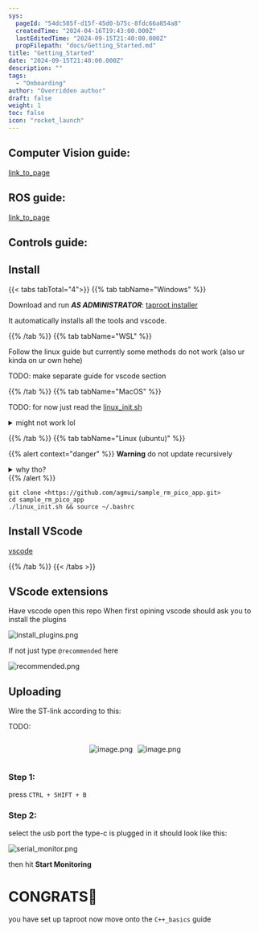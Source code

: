 ```yaml
---
sys:
  pageId: "54dc585f-d15f-45d0-b75c-8fdc66a854a8"
  createdTime: "2024-04-16T19:43:00.000Z"
  lastEditedTime: "2024-09-15T21:40:00.000Z"
  propFilepath: "docs/Getting_Started.md"
title: "Getting_Started"
date: "2024-09-15T21:40:00.000Z"
description: ""
tags:
  - "Onboarding"
author: "Overridden author"
draft: false
weight: 1
toc: false
icon: "rocket_launch"
---
```


## Computer Vision guide:

[link_to_page](86d45bc0-388b-4d26-8848-44f255f73d0e)

## ROS guide:

[link_to_page](3c76c1de-ec8f-46d6-8b0a-294005edc2d5)

## Controls guide:

## Install

{{< tabs tabTotal="4">}}
{{% tab tabName="Windows" %}}

Download and run _**AS ADMINISTRATOR**_: [taproot installer](https://github.com/Thornbots/TeachingFreshies/releases/tag/1.0)

It automatically installs all the tools and vscode.

{{% /tab %}}
{{% tab tabName="WSL" %}}

Follow the linux guide but currently some methods do not work (also ur kinda on ur own hehe)

TODO: make separate guide for vscode section

{{% /tab %}}
{{% tab tabName="MacOS" %}}

TODO: for now just read the [linux_init.sh](https://github.com/agmui/sample_rm_pico_app/blob/main/linux_init.sh)

<details>
<summary>might not work lol</summary>

`brew install libusb pkg-config`

Next install: [vscode](https://code.visualstudio.com/Download)

</details>

{{% /tab %}}
{{% tab tabName="Linux (ubuntu)" %}}

{{% alert context="danger" %}}
**Warning** do not update recursively
<details>
<summary>why tho?</summary>
There are some submodules that may go on for a while (like tinyusb) and I highly
recommend you don't need to get them.
If you want to see what submodules I update just look in `linux_init.sh`
</details>
{{% /alert %}}

```shell
git clone <https://github.com/agmui/sample_rm_pico_app.git>
cd sample_rm_pico_app
./linux_init.sh && source ~/.bashrc
```

## Install VScode

[vscode](https://code.visualstudio.com/Download)

{{% /tab %}}
{{< /tabs >}}

## VScode extensions

Have vscode open this repo
When first opining vscode should ask you to install the plugins

![install_plugins.png](https://prod-files-secure.s3.us-west-2.amazonaws.com/d518164a-d88e-44d1-a4ee-3adb3bd8bce0/89bd30f0-1825-4e77-867b-0a41ce370880/install_plugins.png?X-Amz-Algorithm=AWS4-HMAC-SHA256&X-Amz-Content-Sha256=UNSIGNED-PAYLOAD&X-Amz-Credential=ASIAZI2LB466WADBOJB4%2F20250214%2Fus-west-2%2Fs3%2Faws4_request&X-Amz-Date=20250214T081015Z&X-Amz-Expires=3600&X-Amz-Security-Token=IQoJb3JpZ2luX2VjEAAaCXVzLXdlc3QtMiJHMEUCIQDfiy8%2BUxVaKGdxT9O1EajwevYJK8Qy2DoPJuD51tp9IwIgaP%2BgS7DYj2gz2yztbMrI8cEYu1wnffPmug8BaLj1as4q%2FwMIKRAAGgw2Mzc0MjMxODM4MDUiDGT2%2FhLCPjjT%2BB2xOSrcA8SUD67zLK2VwwxCba4H3Xj2tqKMV36K%2BkWmn7HIoRP8FjoMNuE2syL22sD1hUaGbP4HBm9gTo1k2AfTKshodMBhW5%2FlRNrDT%2FjB3OJNgNS86SA9zGGZDsd9yF2Mg%2BL%2FsALrQD9h2OHzWWJqEJ1fVl011LzkY5l7FKZr1B5p3SZyCzI4QvbcJ7tYLWJs%2B8P4qpfVWkbjQkn6pkJ1HeUygzwVCk6Ogc1qwma7I8WEB%2FQtuMxZk%2BLTJXQ3pA0Zd7hfS8Uv776v2oT6se%2Bum4kjhxJrgLCrfpMIT4ZgEnbLp36%2FIe9mJmBaDaJ5BoJZJ8ixeTrozFgE6bklkwPwdXG2FRBKnX%2FT3qxXobEybSyrFJlPJjIasaJRsKkqKFmDH9IcZIr0t0O5FcuCQK4P0VcZ7cfJlX%2FIHcsi6rasiejxI1zYMEPe5WmBrUOiDdaovj0KQhIQDIkYrvklnIPJttTFaQrq9NPxisfI76cmRkQ9aRLyUd3urNfVMQTKxRI81OL7PIRKSAQcN%2BPL9XedfI%2Bsy22pQ1x5Fh60KH6SQFumEV7aLrFQULEgrKfq89zCEi9sLg7MFjQk9TxLz%2B7zGsBQLXJ1egFMY0QkLeo%2FYNh2sa9eHf4MeZJr7V9LY79oMM7pu70GOqUBFymNcwhdtX1u%2B84OSBU2jvILLs8kh836mvp62osfGnGcp3MHLVCZ0682opePBBPbfSo%2BDM%2FL19WO7DEpLkBLGlqoY6Jpz8jAt1BaXVIlQS%2FYyIlV%2BUS4fw9sC75VFQHVA%2FycsHy%2BgRvsqvCbsJgC8xlIcI7gAfIGjCIJXdrjzLWWHokvD4mD%2FqPjTm%2B9tBNVSg98dyzT2aiargn9No0eH%2BWNLIZs&X-Amz-Signature=e0435bf989e90e74e0f4c948fa8abc1607b37afa969e3a08311e71225d8dd3c2&X-Amz-SignedHeaders=host&x-id=GetObject)

If not just type `@recommended` here  

![recommended.png](https://prod-files-secure.s3.us-west-2.amazonaws.com/d518164a-d88e-44d1-a4ee-3adb3bd8bce0/61e661e9-5d85-4dfc-be0d-8d2097a5e793/recommended.png?X-Amz-Algorithm=AWS4-HMAC-SHA256&X-Amz-Content-Sha256=UNSIGNED-PAYLOAD&X-Amz-Credential=ASIAZI2LB466WADBOJB4%2F20250214%2Fus-west-2%2Fs3%2Faws4_request&X-Amz-Date=20250214T081015Z&X-Amz-Expires=3600&X-Amz-Security-Token=IQoJb3JpZ2luX2VjEAAaCXVzLXdlc3QtMiJHMEUCIQDfiy8%2BUxVaKGdxT9O1EajwevYJK8Qy2DoPJuD51tp9IwIgaP%2BgS7DYj2gz2yztbMrI8cEYu1wnffPmug8BaLj1as4q%2FwMIKRAAGgw2Mzc0MjMxODM4MDUiDGT2%2FhLCPjjT%2BB2xOSrcA8SUD67zLK2VwwxCba4H3Xj2tqKMV36K%2BkWmn7HIoRP8FjoMNuE2syL22sD1hUaGbP4HBm9gTo1k2AfTKshodMBhW5%2FlRNrDT%2FjB3OJNgNS86SA9zGGZDsd9yF2Mg%2BL%2FsALrQD9h2OHzWWJqEJ1fVl011LzkY5l7FKZr1B5p3SZyCzI4QvbcJ7tYLWJs%2B8P4qpfVWkbjQkn6pkJ1HeUygzwVCk6Ogc1qwma7I8WEB%2FQtuMxZk%2BLTJXQ3pA0Zd7hfS8Uv776v2oT6se%2Bum4kjhxJrgLCrfpMIT4ZgEnbLp36%2FIe9mJmBaDaJ5BoJZJ8ixeTrozFgE6bklkwPwdXG2FRBKnX%2FT3qxXobEybSyrFJlPJjIasaJRsKkqKFmDH9IcZIr0t0O5FcuCQK4P0VcZ7cfJlX%2FIHcsi6rasiejxI1zYMEPe5WmBrUOiDdaovj0KQhIQDIkYrvklnIPJttTFaQrq9NPxisfI76cmRkQ9aRLyUd3urNfVMQTKxRI81OL7PIRKSAQcN%2BPL9XedfI%2Bsy22pQ1x5Fh60KH6SQFumEV7aLrFQULEgrKfq89zCEi9sLg7MFjQk9TxLz%2B7zGsBQLXJ1egFMY0QkLeo%2FYNh2sa9eHf4MeZJr7V9LY79oMM7pu70GOqUBFymNcwhdtX1u%2B84OSBU2jvILLs8kh836mvp62osfGnGcp3MHLVCZ0682opePBBPbfSo%2BDM%2FL19WO7DEpLkBLGlqoY6Jpz8jAt1BaXVIlQS%2FYyIlV%2BUS4fw9sC75VFQHVA%2FycsHy%2BgRvsqvCbsJgC8xlIcI7gAfIGjCIJXdrjzLWWHokvD4mD%2FqPjTm%2B9tBNVSg98dyzT2aiargn9No0eH%2BWNLIZs&X-Amz-Signature=ca89e5df111b92570048ae9e48e89df311f9f0f52eec58e1df6cec94e3859076&X-Amz-SignedHeaders=host&x-id=GetObject)

## Uploading

Wire the ST-link according to this:

TODO:

<div style="display: flex;flex-direction: row; column-gap:10px; max-width: 630px;justify-content: center;">
<div>

![image.png](https://prod-files-secure.s3.us-west-2.amazonaws.com/d518164a-d88e-44d1-a4ee-3adb3bd8bce0/210ecb78-1116-4d7b-b9b7-2292f66fa2c2/image.png?X-Amz-Algorithm=AWS4-HMAC-SHA256&X-Amz-Content-Sha256=UNSIGNED-PAYLOAD&X-Amz-Credential=ASIAZI2LB4665VGPG3XF%2F20250214%2Fus-west-2%2Fs3%2Faws4_request&X-Amz-Date=20250214T081018Z&X-Amz-Expires=3600&X-Amz-Security-Token=IQoJb3JpZ2luX2VjEAAaCXVzLXdlc3QtMiJHMEUCIQDrGICAsO7xAj6VSMBT97r1VXYB%2FfmVt7tCTmMYDBdMMwIgAwVxnvkBA%2FXRE8Zb5ypvCV097nryT8jJNT5JGynAgZAq%2FwMIKRAAGgw2Mzc0MjMxODM4MDUiDNbtS6jPf1DDuDrRdircAwpIxutrieBD9V%2F7kPKTKMaGNl%2F7%2F%2F9h4JgpdGvx9gmQyuEhEBzvVAK39F04de%2FCXQBf5c6eo8JHzt3cw0U9ucedNmFGrH03i923C4%2FGSNvtB3bLOAZ4Co6XBjcd%2BuE%2Fwhx4Kfx72zOVkWimnIg8VK9bWdCvqJOM5LozUECBQ8QQhBLZZvzYPm2NTcA30QQVkUF8n%2F%2BFWM6SEmEk6p6gnho3t3sAw6d25FlLeIio9LOmXpJwK0N%2BSS5UCil7oI2NhGLuN3%2FVjwznNa%2BCBQWaSBFZlc9dDbtfOsRpxVncJ5AsO7hWwgJSq%2BhCxE%2FMrrn5IQyhR6Q0XoIvrzKLMij%2F9VJxwvCKkow%2Bt9gfqWb6IKQz%2F5RZYmz5bLVJg5IozTNrydtDADaC%2B1gY%2FykrjDXJz%2Fqzs1xXGPbrd1fxC8nEE3BvQz0%2Fui01g5a%2BeyxOYLHf5N2mWlkYeDlyO86mshxmE%2BJKfh%2BwJUc7OdottwoYsyFTgPfE2woHJF%2BfKNv58BxdvobMjCg8PhZ0im4wkzaklh59gLIeF4GJHBHtsAqtErMHG3jPSs9FaKuAJ1jQxCcXiLkhUwBDr4II5xHjrbx53M2yGSsJ70NRJulVt9vT%2FpTQwBxWErp2X7QBXEreMJ7qu70GOqUBQmkZ%2BZ7eDLAYhWe4IYnrbcBQx6j4hBbhkiSOS8hZqJh1BWRyqKPsMLUPDsu2GqjDwDo9dOK08TSKN7c%2Bs2WUK%2Fo4EQdKHZmFF%2F7lelpkvfzXdZf7GO4Qg3ffOaNiFpnR9y12FfcmXANqYUdJo5kESQNyHSov3TKn4fyFEvGY0maxs%2BBAC2FV7UY%2B5uHo3UNLIPTxMV6uKmtE5n%2FnqBwWV%2F8JYe2B&X-Amz-Signature=8fd33f60afbe2436499728409aed85a69e45deb9cb3c62ad7194ce48d9e7fb98&X-Amz-SignedHeaders=host&x-id=GetObject)

</div>
<div>

![image.png](https://prod-files-secure.s3.us-west-2.amazonaws.com/d518164a-d88e-44d1-a4ee-3adb3bd8bce0/33a0fd0f-8ca6-4a86-8e09-26e95ded1fff/image.png?X-Amz-Algorithm=AWS4-HMAC-SHA256&X-Amz-Content-Sha256=UNSIGNED-PAYLOAD&X-Amz-Credential=ASIAZI2LB466RV2Y6DFP%2F20250214%2Fus-west-2%2Fs3%2Faws4_request&X-Amz-Date=20250214T081018Z&X-Amz-Expires=3600&X-Amz-Security-Token=IQoJb3JpZ2luX2VjEAAaCXVzLXdlc3QtMiJGMEQCIHkxT83tDbwnpBGr6DVZd9qFmt%2Bxtr%2BgFfT2XCjO8gDmAiAJpuHBc1Vv5b9lrAvzF9IH7Gg%2B5HPtMmy%2FhR3BbBMqcSr%2FAwgpEAAaDDYzNzQyMzE4MzgwNSIMwShxDIOcsA2nEIjGKtwDTn9fQvpLoHO0hTOPDSwIPff3MskLm1eTXV2NPvDQMvIXI6M4imtZXrHa7gpLIFAlvsVOkfIgnFKKamWPT%2F2nQk3dnNOcffBwEIEqZpzxecDlO%2FeAvl6jFr%2BTZya0o%2BnAjob5z7jq7oBMoLl9Lb1VoS4zlDcbmsYY%2Fc942FqsVd5SLLtJbSSMGtUsIarYYrG1A9cqV9Dauwc9%2BbWbpg3H1sk80Ex0TWGdRnHs6vr%2FzdULnuok1SIOm9ulewdfp2J7F8kfrMAKSGkx8Q%2FEzjMS1X3a3GSu8L9I%2Fr8D4u6GqDuqe9TRokgXSHWAO7mo9%2BlmR3gBBzkyU34gOWf%2F3mGDGmxj7W83rvcdZUI%2BkgJJBoO1bMQf9L2qpLWPEIwhXX6%2BSIbvnqAb0cbIA9d3P0zAOvzxnpKiJLLIpLRyBUSScXuprdpsKZ7QEiyUYKhdRtwN%2Bn2Ezrf3qo1xp%2FchVe%2BhltLFOnujeIWeyGT9eGZsZm9X6Kk1Wl%2FE%2Fxk%2FHCES4Nz1K3f%2BcjJJVOWy%2BYB%2BKKlWVXM0dq4os9zqJydFgmbOwQWfV%2FyxZ6zaAIUviajfy69ImdgXLC753urvaVB0JABOPsSOmdiL6tSTOW9tieN78vL7CNuqoGrr40BuDGYwg%2Bq7vQY6pgG%2BWaTRzd23L1uBsf3jDrCg0G5%2FzCZzMw8hVTsNZCHUOqvDXctkv%2FrymkBZpTYrUI4tf8hsYl1w1rs0X%2Fba2O8WE%2BHVqtERSxEDZJqzn9%2BoT6XGR5%2FqulMUIgN7foFR%2BQqoyM8Syj1XCVzTEMjlv9FN4%2BgAWqmDHaGBzXcrD1gPpKKOUlOHWqElPsqOlF5uZ2%2BDXMX6%2B8TQOxa%2F0r8uXga9Je6fKxIV&X-Amz-Signature=43007629ee5be2e403562a24944d3040a7c5ac0e9b43bc69176f482894a29450&X-Amz-SignedHeaders=host&x-id=GetObject)

</div>
</div>

### Step 1:

press `CTRL + SHIFT + B`

### Step 2:

select the usb port the type-c is plugged in it should look like this:

![serial_monitor.png](https://prod-files-secure.s3.us-west-2.amazonaws.com/d518164a-d88e-44d1-a4ee-3adb3bd8bce0/f03f4774-05d4-4393-b6a0-d5efb6d315ab/serial_monitor.png?X-Amz-Algorithm=AWS4-HMAC-SHA256&X-Amz-Content-Sha256=UNSIGNED-PAYLOAD&X-Amz-Credential=ASIAZI2LB466WADBOJB4%2F20250214%2Fus-west-2%2Fs3%2Faws4_request&X-Amz-Date=20250214T081015Z&X-Amz-Expires=3600&X-Amz-Security-Token=IQoJb3JpZ2luX2VjEAAaCXVzLXdlc3QtMiJHMEUCIQDfiy8%2BUxVaKGdxT9O1EajwevYJK8Qy2DoPJuD51tp9IwIgaP%2BgS7DYj2gz2yztbMrI8cEYu1wnffPmug8BaLj1as4q%2FwMIKRAAGgw2Mzc0MjMxODM4MDUiDGT2%2FhLCPjjT%2BB2xOSrcA8SUD67zLK2VwwxCba4H3Xj2tqKMV36K%2BkWmn7HIoRP8FjoMNuE2syL22sD1hUaGbP4HBm9gTo1k2AfTKshodMBhW5%2FlRNrDT%2FjB3OJNgNS86SA9zGGZDsd9yF2Mg%2BL%2FsALrQD9h2OHzWWJqEJ1fVl011LzkY5l7FKZr1B5p3SZyCzI4QvbcJ7tYLWJs%2B8P4qpfVWkbjQkn6pkJ1HeUygzwVCk6Ogc1qwma7I8WEB%2FQtuMxZk%2BLTJXQ3pA0Zd7hfS8Uv776v2oT6se%2Bum4kjhxJrgLCrfpMIT4ZgEnbLp36%2FIe9mJmBaDaJ5BoJZJ8ixeTrozFgE6bklkwPwdXG2FRBKnX%2FT3qxXobEybSyrFJlPJjIasaJRsKkqKFmDH9IcZIr0t0O5FcuCQK4P0VcZ7cfJlX%2FIHcsi6rasiejxI1zYMEPe5WmBrUOiDdaovj0KQhIQDIkYrvklnIPJttTFaQrq9NPxisfI76cmRkQ9aRLyUd3urNfVMQTKxRI81OL7PIRKSAQcN%2BPL9XedfI%2Bsy22pQ1x5Fh60KH6SQFumEV7aLrFQULEgrKfq89zCEi9sLg7MFjQk9TxLz%2B7zGsBQLXJ1egFMY0QkLeo%2FYNh2sa9eHf4MeZJr7V9LY79oMM7pu70GOqUBFymNcwhdtX1u%2B84OSBU2jvILLs8kh836mvp62osfGnGcp3MHLVCZ0682opePBBPbfSo%2BDM%2FL19WO7DEpLkBLGlqoY6Jpz8jAt1BaXVIlQS%2FYyIlV%2BUS4fw9sC75VFQHVA%2FycsHy%2BgRvsqvCbsJgC8xlIcI7gAfIGjCIJXdrjzLWWHokvD4mD%2FqPjTm%2B9tBNVSg98dyzT2aiargn9No0eH%2BWNLIZs&X-Amz-Signature=eef00b7d9d1da374bf6e1143453495003d56210fd41aed82c2c7c4b2196c0492&X-Amz-SignedHeaders=host&x-id=GetObject)

then hit **Start Monitoring**

# CONGRATS🎉

you have set up taproot now move onto the `C++_basics` guide
